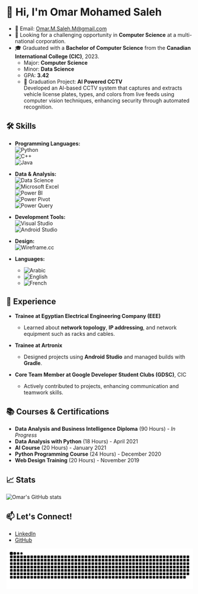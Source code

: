 # 👋 Hi, I'm Omar Mohamed Saleh

- 📧 Email: [Omar.M.Saleh.M@gmail.com](mailto:Omar.M.Saleh.M@gmail.com)
- 💼 Looking for a challenging opportunity in **Computer Science** at a multi-national corporation.
- 🎓 Graduated with a **Bachelor of Computer Science** from the **Canadian International College (CIC)**, 2023.  
   - Major: **Computer Science**  
   - Minor: **Data Science**  
   - GPA: **3.42**  
   - 📜 Graduation Project: **AI Powered CCTV**  
   Developed an AI-based CCTV system that captures and extracts vehicle license plates, types, and colors from live feeds using computer vision techniques, enhancing security through automated recognition.

## 🛠 Skills
- **Programming Languages:**  
  ![Python](https://img.shields.io/badge/Python-3776AB?style=flat-square&logo=python&logoColor=white)  
  ![C++](https://img.shields.io/badge/C%2B%2B-00599C?style=flat-square&logo=cplusplus&logoColor=white)  
  ![Java](https://img.shields.io/badge/Java-007396?style=flat-square&logo=java&logoColor=white)
  
- **Data & Analysis:**  
  ![Data Science](https://img.shields.io/badge/Data%20Science-0175C2?style=flat-square&logo=databricks&logoColor=white)  
  ![Microsoft Excel](https://img.shields.io/badge/Microsoft%20Excel-217346?style=flat-square&logo=microsoftexcel&logoColor=white)  
  ![Power BI](https://img.shields.io/badge/Power%20BI-F2C811?style=flat-square&logo=powerbi&logoColor=black)  
  ![Power Pivot](https://img.shields.io/badge/Power%20Pivot-217346?style=flat-square&logo=microsoft&logoColor=white)  
  ![Power Query](https://img.shields.io/badge/Power%20Query-217346?style=flat-square&logo=microsoft&logoColor=white)

- **Development Tools:**  
  ![Visual Studio](https://img.shields.io/badge/Visual%20Studio-5C2D91?style=flat-square&logo=visualstudio&logoColor=white)  
  ![Android Studio](https://img.shields.io/badge/Android%20Studio-3DDC84?style=flat-square&logo=androidstudio&logoColor=white)

- **Design:**  
  ![Wireframe.cc](https://img.shields.io/badge/Wireframe.cc-BD2C00?style=flat-square&logo=webflow&logoColor=white)

- **Languages:**  
  - ![Arabic](https://img.shields.io/badge/Arabic-Native-blue)  
  - ![English](https://img.shields.io/badge/English-Advanced-blue)  
  - ![French](https://img.shields.io/badge/French-Basic-blue)

## 💼 Experience
- **Trainee at Egyptian Electrical Engineering Company (EEE)**  
  - Learned about **network topology**, **IP addressing**, and network equipment such as racks and cables.

- **Trainee at Artronix**  
  - Designed projects using **Android Studio** and managed builds with **Gradle**.

- **Core Team Member at Google Developer Student Clubs (GDSC)**, CIC  
  - Actively contributed to projects, enhancing communication and teamwork skills.

## 📚 Courses & Certifications
- **Data Analysis and Business Intelligence Diploma** (90 Hours) - _In Progress_
- **Data Analysis with Python** (18 Hours) - April 2021
- **AI Course** (20 Hours) - January 2021
- **Python Programming Course** (24 Hours) - December 2020
- **Web Design Training** (20 Hours) - November 2019

## 📈 Stats
![Omar's GitHub stats](https://github-readme-stats.vercel.app/api?username=OmarMSaleh&show_icons=true&theme=radical)

## 📫 Let's Connect!
- [LinkedIn](https://www.linkedin.com/in/omar-saleh)  
- [GitHub](https://github.com/OmarMSaleh)


<div align="center">
  <img src="https://raw.githubusercontent.com/Platane/snk/output/github-contribution-grid-snake-dark.svg" alt="Dark Mode Snake Animation" />
</div>


